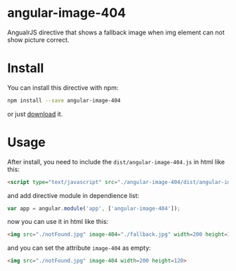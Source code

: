 # angular-image-404
AngualrJS directive that shows a fallback image when img element can not show picture correct.

# Install

You can install this directive with npm:

```sh
npm install --save angular-image-404
```

or just [download](https://github.com/stiekel/angular-image-404/archive/master.zip) it.

# Usage

After install, you need to include the `dist/angular-image-404.js` in html like this:

```html
<script type="text/javascript" src="./angular-image-404/dist/angular-image-404.js"></script>
```

and add directive module in dependience list:

```js
var app = angular.module('app', ['angular-image-404']);
```

now you can use it in html like this:

```html
<img src="./notFound.jpg" image-404="./fallback.jpg" width=200 height=120>
```

and you can set the attribute `image-404` as empty:

```html
<img src="./notFound.jpg" image-404 width=200 height=120>
```
